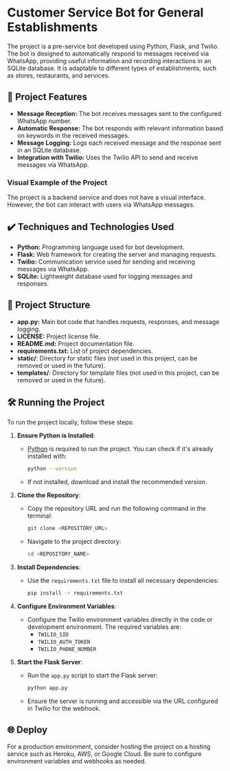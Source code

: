 # Customer Service Bot for General Establishments

The project is a pre-service bot developed using Python, Flask, and Twilio. The bot is designed to automatically respond to messages received via WhatsApp, providing useful information and recording interactions in an SQLite database. It is adaptable to different types of establishments, such as stores, restaurants, and services.

## 🔨 Project Features

- **Message Reception:** The bot receives messages sent to the configured WhatsApp number.
- **Automatic Response:** The bot responds with relevant information based on keywords in the received messages.
- **Message Logging:** Logs each received message and the response sent in an SQLite database.
- **Integration with Twilio:** Uses the Twilio API to send and receive messages via WhatsApp.

### Visual Example of the Project

The project is a backend service and does not have a visual interface. However, the bot can interact with users via WhatsApp messages.

## ✔️ Techniques and Technologies Used

- **Python:** Programming language used for bot development.
- **Flask:** Web framework for creating the server and managing requests.
- **Twilio:** Communication service used for sending and receiving messages via WhatsApp.
- **SQLite:** Lightweight database used for logging messages and responses.

## 📁 Project Structure

- **app.py:** Main bot code that handles requests, responses, and message logging.
- **LICENSE:** Project license file.
- **README.md:** Project documentation file.
- **requirements.txt:** List of project dependencies.
- **static/**: Directory for static files (not used in this project, can be removed or used in the future).
- **templates/**: Directory for template files (not used in this project, can be removed or used in the future).

## 🛠️ Running the Project

To run the project locally, follow these steps:

1. **Ensure Python is Installed**:
    - [Python](https://www.python.org/) is required to run the project. You can check if it's already installed with:
      ```bash
      python --version
      ```
    - If not installed, download and install the recommended version.

2. **Clone the Repository**:
    - Copy the repository URL and run the following command in the terminal:
      ```bash
      git clone <REPOSITORY_URL>
      ```
    - Navigate to the project directory:
      ```bash
      cd <REPOSITORY_NAME>
      ```

3. **Install Dependencies**:
    - Use the `requirements.txt` file to install all necessary dependencies:
      ```bash
      pip install -r requirements.txt
      ```

4. **Configure Environment Variables**:
    - Configure the Twilio environment variables directly in the code or development environment. The required variables are:
        - `TWILIO_SID`
        - `TWILIO_AUTH_TOKEN`
        - `TWILIO_PHONE_NUMBER`

5. **Start the Flask Server**:
    - Run the `app.py` script to start the Flask server:
      ```bash
      python app.py
      ```

    - Ensure the server is running and accessible via the URL configured in Twilio for the webhook.

## 🌐 Deploy

For a production environment, consider hosting the project on a hosting service such as Heroku, AWS, or Google Cloud. Be sure to configure environment variables and webhooks as needed.
